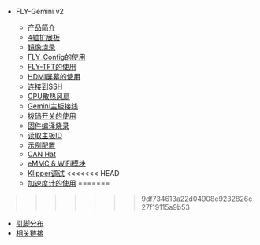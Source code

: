 * FLY-Gemini v2

  * [产品简介](/board/fly_gemini_v2/README.md)
  * [4轴扩展板](/board/fly_gemini_v2/extend.md)
  * [镜像烧录](/board/fly_gemini_v2/mirror.md)
  * [FLY_Config的使用](/board/fly_gemini_v2/flyconfig.md)
  * [FLY-TFT的使用](/board/fly_gemini_v2/tft.md)
  * [HDMI屏幕的使用](/board/fly_gemini_v2/hdmi.md)
  * [连接到SSH](/board/fly_gemini_v2/ssh.md)
  * [CPU散热风扇](/board/fly_gemini_v2/corefan.md)
  * [Gemini主板接线](/board/fly_gemini_v2/line.md)
  * [拨码开关的使用](/board/fly_gemini_v2/dip.md)
  * [固件编译烧录](/board/fly_gemini_v2/flash.md)
  * [读取主板ID](/board/fly_gemini_v2/readid.md)
  * [示例配置](/board/fly_gemini_v2/cfg.md)
  * [CAN Hat](/board/fly_gemini_v2/canhat.md)
  * [eMMC & WiFi模块](/board/fly_gemini_v2/m2we.md)
  * [Klipper调试](/board/fly_gemini_v2/boardtest.md)
<<<<<<< HEAD
  * [加速度计的使用](/board/fly_gemini_v2/adxl345.md)
=======
>>>>>>> 9df734613a22d04908e9232826c27f19115a9b53
  * [引脚分布](/board/fly_gemini_v2/pins.md)
  * [相关链接](/board/fly_gemini_v2/link.md)

